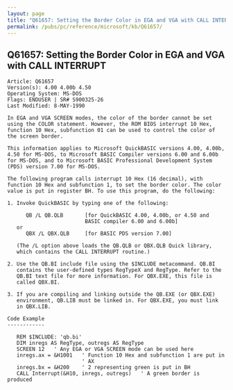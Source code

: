 ```yaml
---
layout: page
title: "Q61657: Setting the Border Color in EGA and VGA with CALL INTERRUPT"
permalink: /pubs/pc/reference/microsoft/kb/Q61657/
---
```


## Q61657: Setting the Border Color in EGA and VGA with CALL INTERRUPT

	Article: Q61657
	Version(s): 4.00 4.00b 4.50
	Operating System: MS-DOS
	Flags: ENDUSER | SR# S900325-26
	Last Modified: 8-MAY-1990
	
	In EGA and VGA SCREEN modes, the color of the border cannot be set
	using the COLOR statement. However, the ROM BIOS interrupt 10 Hex,
	function 10 Hex, subfunction 01 can be used to control the color of
	the screen border.
	
	This information applies to Microsoft QuickBASIC versions 4.00, 4.00b,
	4.50 for MS-DOS, to Microsoft BASIC Compiler versions 6.00 and 6.00b
	for MS-DOS, and to Microsoft BASIC Professional Development System
	(PDS) version 7.00 for MS-DOS.
	
	The following program calls interrupt 10 Hex (16 decimal), with
	function 10 Hex and subfunction 1, to set the border color. The color
	value is put in register BH. To use this program, do the following:
	
	1. Invoke QuickBASIC by typing one of the following:
	
	      QB /L QB.QLB       [for QuickBASIC 4.00, 4.00b, or 4.50 and
	                         BASIC compiler 6.00 and 6.00b]
	   or
	      QBX /L QBX.QLB     [for BASIC PDS version 7.00]
	
	   (The /L option above loads the QB.QLB or QBX.QLB Quick library,
	   which contains the CALL INTERRUPT routine.)
	
	2. Use the QB.BI include file using the $INCLUDE metacommand. QB.BI
	   contains the user-defined types RegTypeX and RegType. Refer to the
	   QB.BI text file for more information. For QBX.EXE, this file is
	   called QBX.BI.
	
	3. If you are compiling and linking outside the QB.EXE (or QBX.EXE)
	   environment, QB.LIB must be linked in. For QBX.EXE, you must link
	   in QBX.LIB.
	
	Code Example
	------------
	
	   REM $INCLUDE: 'qb.bi'
	   DIM inregs AS RegType, outregs AS RegType
	   SCREEN 12   ' Any EGA or VGA SCREEN mode can be used here
	   inregs.ax = &H1001   ' Function 10 Hex and subfunction 1 are put in
	                        ' AX
	   inregs.bx = &H200    ' 2 representing green is put in BH
	   CALL Interrupt(&H10, inregs, outregs)   ' A green border is produced

